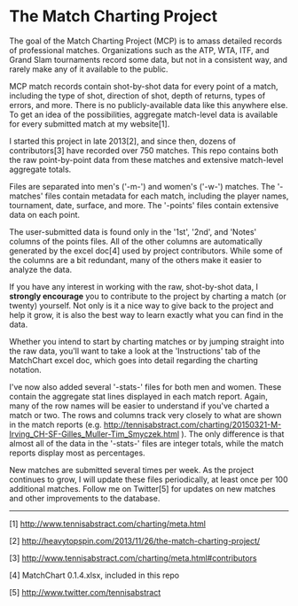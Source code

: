 # The Match Charting Project

The goal of the Match Charting Project (MCP) is to amass detailed records of professional matches. Organizations such as the ATP, WTA, ITF, and Grand Slam tournaments record some data, but not in a consistent way, and rarely make any of it available to the public.

MCP match records contain shot-by-shot data for every point of a match, including the type of shot, direction of shot, depth of returns, types of errors, and more. There is no publicly-available data like this anywhere else. To get an idea of the possibilities, aggregate match-level data is available for every submitted match at my website[1].

I started this project in late 2013[2], and since then, dozens of contributors[3] have recorded over 750 matches. This repo contains both the raw point-by-point data from these matches and extensive match-level aggregate totals.

Files are separated into men's ('-m-') and women's ('-w-') matches. The '-matches' files contain metadata for each match, including the player names, tournament, date, surface, and more. The '-points' files contain extensive data on each point.

The user-submitted data is found only in the '1st', '2nd', and 'Notes' columns of the points files. All of the other columns are automatically generated by the excel doc[4] used by project contributors. While some of the columns are a bit redundant, many of the others make it easier to analyze the data.

If you have any interest in working with the raw, shot-by-shot data, I **strongly encourage** you to contribute to the project by charting a match (or twenty) yourself. Not only is it a nice way to give back to the project and help it grow, it is also the best way to learn exactly what you can find in the data.

Whether you intend to start by charting matches or by jumping straight into the raw data, you'll want to take a look at the 'Instructions' tab of the MatchChart excel doc, which goes into detail regarding the charting notation.

I've now also added several '-stats-' files for both men and women. These contain the aggregate stat lines displayed in each match report. Again, many of the row names will be easier to understand if you've charted a match or two. The rows and columns track very closely to what are shown in the match reports (e.g. http://tennisabstract.com/charting/20150321-M-Irving_CH-SF-Gilles_Muller-Tim_Smyczek.html ). The only difference is that almost all of the data in the '-stats-' files are integer totals, while the match reports display most as percentages.

New matches are submitted several times per week. As the project continues to grow, I will update these files periodically, at least once per 100 additional matches. Follow me on Twitter[5] for updates on new matches and other improvements to the database.

---

[1] http://www.tennisabstract.com/charting/meta.html

[2] http://heavytopspin.com/2013/11/26/the-match-charting-project/

[3] http://www.tennisabstract.com/charting/meta.html#contributors

[4] MatchChart 0.1.4.xlsx, included in this repo

[5] http://www.twitter.com/tennisabstract
